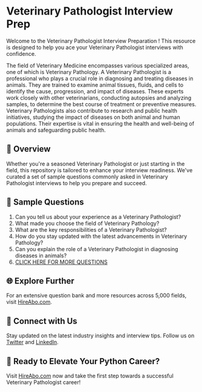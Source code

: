 # Veterinary Pathologist Interview Prep

Welcome to the Veterinary Pathologist Interview Preparation ! This resource is designed to help you ace your Veterinary Pathologist interviews with confidence.

The field of Veterinary Medicine encompasses various specialized areas, one of which is Veterinary Pathology. A Veterinary Pathologist is a professional who plays a crucial role in diagnosing and treating diseases in animals. They are trained to examine animal tissues, fluids, and cells to identify the cause, progression, and impact of diseases. These experts work closely with other veterinarians, conducting autopsies and analyzing samples, to determine the best course of treatment or preventive measures. Veterinary Pathologists also contribute to research and public health initiatives, studying the impact of diseases on both animal and human populations. Their expertise is vital in ensuring the health and well-being of animals and safeguarding public health.

## 🚀 Overview

Whether you're a seasoned Veterinary Pathologist or just starting in the field, this repository is tailored to enhance your interview readiness. We've curated a set of sample questions commonly asked in Veterinary Pathologist interviews to help you prepare and succeed.

## 📝 Sample Questions

1. Can you tell us about your experience as a Veterinary Pathologist?
2. What made you choose the field of Veterinary Pathology?
3. What are the key responsibilities of a Veterinary Pathologist?
4. How do you stay updated with the latest advancements in Veterinary Pathology?
5. Can you explain the role of a Veterinary Pathologist in diagnosing diseases in animals?
6. [CLICK HERE FOR MORE QUESTIONS](https://hireabo.com/job/24_0_2/Veterinary%20Pathologist)

## 🌐 Explore Further

For an extensive question bank and more resources across 5,000 fields, visit [HireAbo.com](https://www.hireabo.com).

## 📱 Connect with Us

Stay updated on the latest industry insights and interview tips. Follow us on [Twitter](https://twitter.com/hireabo) and [LinkedIn](https://www.linkedin.com/in/hire-abo-3609972a8/).

## 🚀 Ready to Elevate Your Python Career?

Visit [HireAbo.com](https://www.hireabo.com) now and take the first step towards a successful Veterinary Pathologist career!